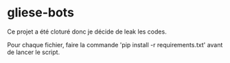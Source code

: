 # gliese-bots
Ce projet a été cloturé donc je décide de leak les codes.

Pour chaque fichier, faire la commande 'pip install -r requirements.txt' avant de lancer le script.
